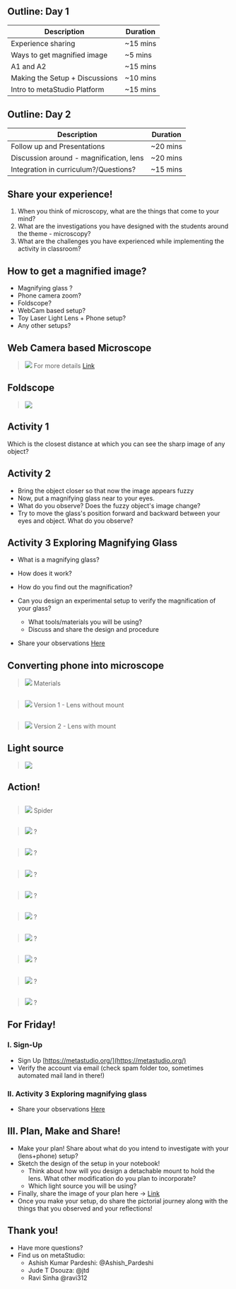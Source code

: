 ## Outline: Day 1

|Description|Duration|
|---|---|
|Experience sharing| ~15 mins|
|Ways to get magnified image| ~5 mins|
|A1 and A2| ~15 mins|
|Making the Setup + Discussions| ~10 mins|
|Intro to metaStudio Platform| ~15 mins|


## Outline: Day 2

|Description|Duration|
|---|---|
|Follow up and Presentations| ~20 mins|
| Discussion around - magnification, lens    | ~20 mins|
|Integration in curriculum?/Questions?| ~15 mins|


## Share your experience!

1. When you think of microscopy, what are the things that come to your mind?
2. What are the investigations you have designed with the students around the theme - microscopy?
3. What are the challenges you have experienced while implementing the activity in classroom?


## How to get a magnified image?

- Magnifying glass ?
- Phone camera zoom?
- Foldscope?
- WebCam based setup?
- Toy Laser Light Lens + Phone setup?
- Any other setups?


## Web Camera based Microscope

> ![](https://stemgames.metastudio.org/uploads/default/original/1X/7059619fe3105029698199807c9b59b4bb76e11c.jpeg)
> For more details [Link](https://metastudio.org/t/invitation-building-a-digital-microscope-using-a-webcam/260)


## Foldscope

> ![](https://upload.wikimedia.org/wikipedia/commons/9/92/Aufgebautes_Foldscope.jpg)


## Activity 1
 
Which is the closest distance at which you can see the sharp image of any object? 


## Activity 2

- Bring the object closer so that now the image appears fuzzy
- Now, put a magnifying glass near to your eyes.
- What do you observe? Does the fuzzy object's image change?
- Try to move the glass's position forward and backward  between your eyes and object. What do you observe?


## Activity 3 Exploring  Magnifying Glass

- What is a magnifying glass?
- How does it work?
- How do you find out the magnification?
- Can you design an experimental setup to verify the magnification of your glass?
  - What tools/materials you will be using?
  - Discuss and share the design and procedure

- Share your observations  [Here](https://metastudio.org/t/exploring-magnifying-glass/11441)


## Converting phone into microscope 

> ![](https://upload.wikimedia.org/wikipedia/commons/a/af/Lens-_Laser_Pointer.jpg)
> Materials


##

> ![](https://upload.wikimedia.org/wikipedia/commons/3/31/Setup-1.jpg)
> Version 1 - Lens without mount


##

> ![](https://upload.wikimedia.org/wikipedia/commons/f/fe/Setup-2.jpg)
> Version 2 - Lens with mount 


## Light source 

> ![](https://upload.wikimedia.org/wikipedia/commons/2/2e/LightSource-2.jpg )


## Action!


## 

> ![](https://upload.wikimedia.org/wikipedia/commons/b/b9/Nature-spider.jpg)
> Spider


## 

> ![](https://upload.wikimedia.org/wikipedia/commons/6/60/Led-2.jpg)
> ? 


## 

> ![](https://upload.wikimedia.org/wikipedia/commons/3/34/Nature-spiderWeb-3.jpg)
> ?


## 

> ![](https://upload.wikimedia.org/wikipedia/commons/e/e5/Nylon-close_up.jpg)
> ? 


## 

> ![](https://upload.wikimedia.org/wikipedia/commons/1/1d/S-tea.jpg)
> ?


## 

> ![](https://upload.wikimedia.org/wikipedia/commons/c/cb/S-sugar.jpg)
> ?


## 

> ![](https://upload.wikimedia.org/wikipedia/commons/5/53/S-rice.jpg)
> ?


## 

> ![](https://upload.wikimedia.org/wikipedia/commons/2/28/S-sarso.jpg)
> ?


##

> ![](https://upload.wikimedia.org/wikipedia/commons/f/fc/S-dal.jpg)
> ?


## 

> ![](https://upload.wikimedia.org/wikipedia/commons/d/d7/Ruler-1mm.jpg)
> ?


## For Friday! 



### I. Sign-Up

- Sign Up [https://metastudio.org/](https://metastudio.org/)
- Verify the account via email (check spam folder too, sometimes automated mail land in there!)


### II. Activity 3 Exploring magnifying glass

- Share your observations  [Here](https://metastudio.org/t/exploring-magnifying-glass/11441)


## III. Plan, Make and Share! 

- Make your plan! Share about what do you intend to investigate with your (lens+phone) setup? 
- Sketch the design of the setup in your notebook!
  - Think about how will you design a detachable mount to hold the lens. What other modification do you plan to incorporate?
  - Which light source you will be using?
- Finally, share the image of your plan here -> [Link](https://metastudio.org/t/lights-camera-action-how-to-convert-your-smartphone-into-microscope-for-less-than-a-1/5216)
- Once you make your setup, do share the pictorial journey along with the things that you observed and your reflections!


## Thank you!

- Have more questions?
- Find us on metaStudio: 
  - Ashish Kumar Pardeshi: @Ashish_Pardeshi
  - Jude T Dsouza: @jtd 
  - Ravi Sinha @ravi312


